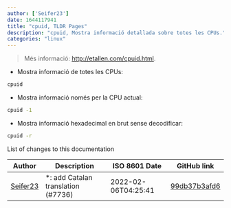 ```yaml
---
author: ['Seifer23']
date: 1644117941
title: "cpuid, TLDR Pages"
description: "cpuid, Mostra informació detallada sobre totes les CPUs."
categories: "linux"
---
```

> Més informació: <http://etallen.com/cpuid.html>.

- Mostra informació de totes les CPUs:

```bash
cpuid
```

- Mostra informació només per la CPU actual:

```bash
cpuid -1
```

- Mostra informació hexadecimal en brut sense decodificar:

```bash
cpuid -r
```
List of changes to this documentation


Author | Description | ISO 8601 Date | GitHub link
------|-----|-----|-----
[Seifer23](mailto:48915360+Seifer23@users.noreply.github.com) | *: add Catalan translation (#7736) | 2022-02-06T04:25:41 | [99db37b3afd6](https://github.com/tldr-pages/tldr/commit/99db37b3afd6dba836a6d94e4688601fdb3bac98)

